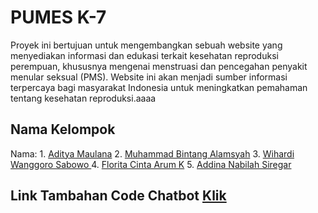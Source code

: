 # PUMES K-7

Proyek ini bertujuan untuk mengembangkan sebuah website yang menyediakan informasi dan edukasi terkait kesehatan reproduksi perempuan, khususnya mengenai menstruasi dan pencegahan penyakit menular seksual (PMS). Website ini akan menjadi sumber informasi terpercaya bagi masyarakat Indonesia untuk meningkatkan pemahaman tentang kesehatan reproduksi.aaaa




## Nama Kelompok

Nama: 1. [Aditya Maulana](https://www.linkedin.com/in/aditya-maulana-5442452a2/)
      2. [Muhammad Bintang Alamsyah](https://www.linkedin.com/in/mubintangal1504/)
      3. [Wihardi Wanggoro Sabowo ](https://www.linkedin.com/in/hardiwang/)
      4. [Florita Cinta Arum K](https://www.linkedin.com/in/florita/)
      5. [Addina Nabilah Siregar](https://www.linkedin.com/in/addinan-siregar/)

## Link Tambahan Code Chatbot [Klik](https://bit.ly/4bSoEv5)
